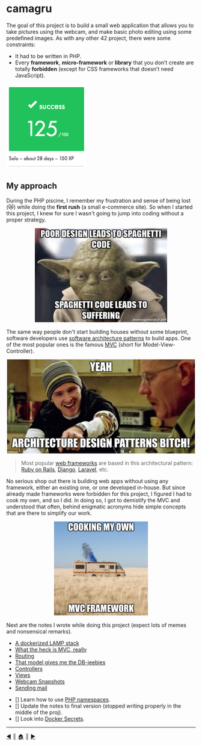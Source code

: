 # camagru
The goal of this project is to build a small web application that allows you to take pictures using the webcam, and make basic photo editing using some predefined images. As with any other 42 project, there were some constraints:

* It had to be written in PHP.
* Every **framework**, **micro-framework** or **library** that you don’t create are totally **forbidden** (except for CSS frameworks that doesn’t need JavaScript).

![graded](./README/images/graded.png "A hundie!")

## My approach
During the PHP piscine, I remember my frustration and sense of being lost (😿) while doing the **first rush** (a small e-commerce site). So when I started this project, I knew for sure I wasn't going to jump into coding without a proper strategy.

<p align="center"><img src="./README/images/yoda.jpg" height="250" /></p>

The same way people don't start building houses without some blueprint, software developers use [software architecture patterns](https://en.wikipedia.org/wiki/Software_architecture) to build apps. One of the most popular ones is the famous [MVC](https://en.wikipedia.org/wiki/Model%E2%80%93view%E2%80%93controller) (short for Model-View-Controller).

<p align="center"><img src="./README/images/jesse.jpg" height="250" /></p>

> Most popular [web frameworks](https://en.wikipedia.org/wiki/Web_framework) are based in this architectural pattern: [Ruby on Rails](https://rubyonrails.org/), [Django](https://www.djangoproject.com/), [Laravel](https://laravel.com/), etc.

No serious shop out there is building web apps without using any framework, either an existing one, or one developed in-house. But since already made frameworks were forbidden for this project, I figured I had to cook my own, and so I did. In doing so, I got to demistify the MVC and understood that often, behind enigmatic acronyms hide simple concepts that are there to simplify our work.

<p align="center"><img src="./README/images/cook.jpg" height="250" /></p>

Next are the notes I wrote while doing this project (expect lots of memes and nonsensical remarks).

* [A dockerized LAMP stack](./README/docker_lamp.md)
* [What the heck is MVC, really](./README/mvc.md)
* [Routing](./README/router.md)
* [That model gives me the DB-jeebies](./README/model_class.md)
* [Controllers](./README/controller_class.md)
* [Views](./README/views.md)
* [Webcam Snapshots](./README/camera.md)
* [Sending mail](./README/email.md)

- [] Learn how to use [PHP namespaces](https://www.php.net/manual/en/language.namespaces.php).
- [] Update the notes to final version (stopped writing properly in the middle of the proj).
- [] Look into [Docker Secrets](https://docs.docker.com/engine/swarm/secrets/).
---
[:arrow_backward:][back] ║ [:house:][home] ║ [:arrow_forward:][next]

<!-- navigation -->
[home]: #
[back]: #
[next]: ./README/docker_lamp.md
